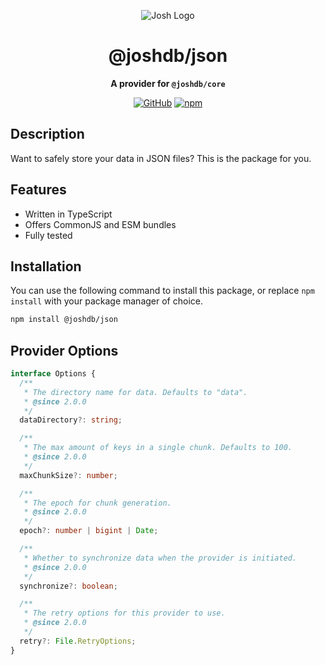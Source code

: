 <div align="center">

![Josh Logo](https://evie.codes/josh-light.png)

# @joshdb/json

**A provider for `@joshdb/core`**

[![GitHub](https://img.shields.io/github/license/josh-development/providers)](https://github.com/josh-development/providers/blob/main/LICENSE)
[![npm](https://img.shields.io/npm/v/@joshdb/json?color=crimson&logo=npm&style=flat-square&label=@joshdb/json)](https://www.npmjs.com/package/@joshdb/json)

</div>

## Description

Want to safely store your data in JSON files? This is the package for you.

## Features

- Written in TypeScript
- Offers CommonJS and ESM bundles
- Fully tested

## Installation

You can use the following command to install this package, or replace `npm install` with your package manager of choice.

```sh
npm install @joshdb/json
```

## Provider Options

```typescript
interface Options {
  /**
   * The directory name for data. Defaults to "data".
   * @since 2.0.0
   */
  dataDirectory?: string;

  /**
   * The max amount of keys in a single chunk. Defaults to 100.
   * @since 2.0.0
   */
  maxChunkSize?: number;

  /**
   * The epoch for chunk generation.
   * @since 2.0.0
   */
  epoch?: number | bigint | Date;

  /**
   * Whether to synchronize data when the provider is initiated.
   * @since 2.0.0
   */
  synchronize?: boolean;

  /**
   * The retry options for this provider to use.
   * @since 2.0.0
   */
  retry?: File.RetryOptions;
}
```
